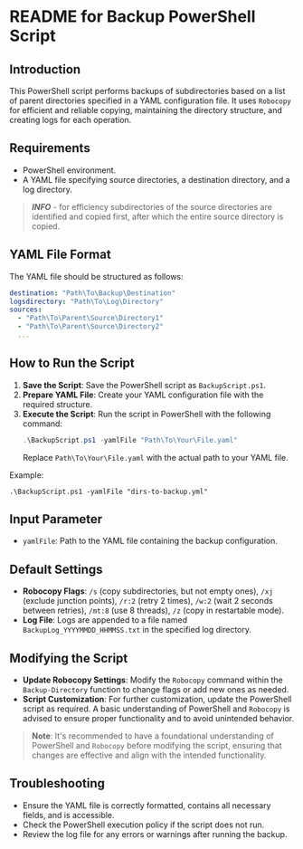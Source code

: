 # README for Backup PowerShell Script

## Introduction
This PowerShell script performs backups of subdirectories based on a list of parent directories specified in a YAML configuration file. It uses `Robocopy` for efficient and reliable copying, maintaining the directory structure, and creating logs for each operation.

## Requirements
- PowerShell environment.
- A YAML file specifying source directories, a destination directory, and a log directory.

> ***INFO*** - for efficiency subdirectories of the source directories are identified and copied first, after which the entire source directory is copied.

## YAML File Format
The YAML file should be structured as follows:
```yaml
destination: "Path\To\Backup\Destination"
logsdirectory: "Path\To\Log\Directory"
sources:
  - "Path\To\Parent\Source\Directory1"
  - "Path\To\Parent\Source\Directory2"
  ...
```

## How to Run the Script
1. **Save the Script**: Save the PowerShell script as `BackupScript.ps1`.
2. **Prepare YAML File**: Create your YAML configuration file with the required structure.
3. **Execute the Script**: Run the script in PowerShell with the following command:
   ```powershell
   .\BackupScript.ps1 -yamlFile "Path\To\Your\File.yaml"
   ```
   Replace `Path\To\Your\File.yaml` with the actual path to your YAML file.

Example:
```
.\BackupScript.ps1 -yamlFile "dirs-to-backup.yml"
```

## Input Parameter
- `yamlFile`: Path to the YAML file containing the backup configuration.


## Default Settings
- **Robocopy Flags**: `/s` (copy subdirectories, but not empty ones), `/xj` (exclude junction points), `/r:2` (retry 2 times), `/w:2` (wait 2 seconds between retries), `/mt:8` (use 8 threads), `/z` (copy in restartable mode).
- **Log File**: Logs are appended to a file named `BackupLog_YYYYMMDD_HHMMSS.txt` in the specified log directory.

## Modifying the Script
- **Update Robocopy Settings**: Modify the `Robocopy` command within the `Backup-Directory` function to change flags or add new ones as needed.
- **Script Customization**: For further customization, update the PowerShell script as required. A basic understanding of PowerShell and `Robocopy` is advised to ensure proper functionality and to avoid unintended behavior.

> **Note**: It's recommended to have a foundational understanding of PowerShell and `Robocopy` before modifying the script, ensuring that changes are effective and align with the intended functionality.

## Troubleshooting
- Ensure the YAML file is correctly formatted, contains all necessary fields, and is accessible.
- Check the PowerShell execution policy if the script does not run.
- Review the log file for any errors or warnings after running the backup.
